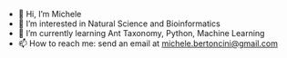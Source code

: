 - 👋 Hi, I’m Michele
- 👀 I’m interested in Natural Science and Bioinformatics
- 🌱 I’m currently learning Ant Taxonomy, Python, Machine Learning
- 📫 How to reach me: send an email at michele.bertoncini@gmail.com

<!---
MBertoncini/MBertoncini is a ✨ special ✨ repository because its `README.md` (this file) appears on your GitHub profile.
You can click the Preview link to take a look at your changes.
--->
